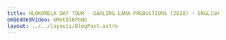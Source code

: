 ```yaml
---
title: HLOKOMELA DAY TOUR - DARLING LAMA PRODUCTIONS (2020) - ENGLISH
embeddedVideo: 6MeCbl6PoHo
layout: ../../layouts/BlogPost.astro
---
```

